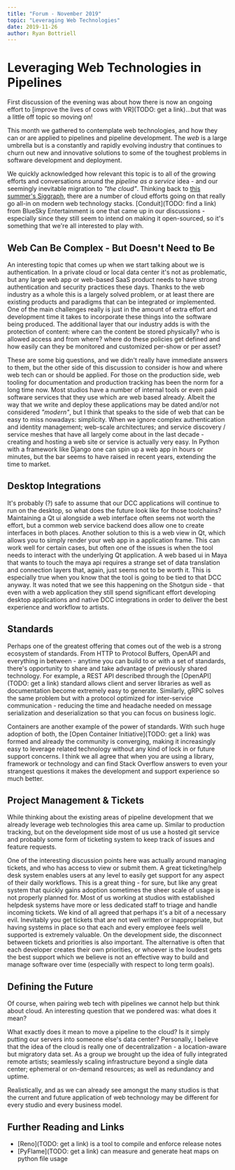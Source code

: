 ```yaml
---
title: "Forum - November 2019"
topic: "Leveraging Web Technologies"
date: 2019-11-26
author: Ryan Bottriell
---
```


# Leveraging Web Technologies in Pipelines

First discussion of the evening was about how there is now an ongoing effort to [improve the lives of cows with VR](TODO: get a link)...but that was a little off topic so moving on!

This month we gathered to contemplate web technologies, and how they can or are applied to pipelines and pipeline development. The _web_ is a large umbrella but is a constantly and rapidly evolving industry that continues to churn out new and innovative solutions to some of the toughest problems in software development and deployment.

We quickly acknowledged how relevant this topic is to all of the growing efforts and conversations around the _pipeline as a service_ idea - and our seemingly inevitable migration to _"the cloud"_. Thinking back to [this summer's Siggraph](/posts/2019-08-08-siggraph), there are a number of cloud efforts going on that really go all-in on modern web technology stacks. [Conduit](TODO: find a link) from BlueSky Entertainment is one that came up in our discussions - especially since they still seem to intend on making it open-sourced, so it's something that we're all interested to play with.

## Web Can Be Complex - But Doesn't Need to Be

An interesting topic that comes up when we start talking about we is authentication. In a private cloud or local data center it's not as problematic, but any large web app or web-based SaaS product needs to have strong authentication and security practices these days. Thanks to the web industry as a whole this is a largely solved problem, or at least there are existing products and paradigms that can be integrated or implemented. One of the main challenges really is just in the amount of extra effort and development time it takes to incorporate these things into the software being produced. The additional layer that our industry adds is with the protection of content: where can the content be stored physically? who is allowed access and from where? where do these policies get defined and how easily can they be monitored and customized per-show or per asset?

These are some big questions, and we didn't really have immediate answers to them, but the other side of this discussion to consider is how and where web tech can or should be applied. For those on the production side, web tooling for documentation and production tracking has been the norm for a long time now. Most studios have a number of internal tools or even paid software services that they use which are web based already. Albeit the way that we write and deploy these applications may be dated and/or not considered _"modern"_, but I think that speaks to the side of web that can be easy to miss nowadays: simplicity. When we ignore complex authentication and identity management; web-scale architectures; and service discovery / service meshes that have all largely come about in the last decade - creating and hosting a web site or service is actually very easy. In Python with a framework like Django one can spin up a web app in hours or minutes, but the bar seems to have raised in recent years, extending the time to market.

## Desktop Integrations

It's probably (?) safe to assume that our DCC applications will continue to run on the desktop, so what does the future look like for those toolchains? Maintaining a Qt ui alongside a web interface often seems not worth the effort, but a common web service backend does allow one to create interfaces in both places. Another solution to this is a web view in Qt, which allows you to simply render your web app in a application frame. This can work well for certain cases, but often one of the issues is when the tool needs to interact with the underlying Qt application. A web based ui in Maya that wants to touch the maya api requires a strange set of data translation and connection layers that, again, just seems not to be worth it. This is especially true when you know that the tool is going to be tied to that DCC anyway. It was noted that we see this happening on the Shotgun side - that even with a web application they still spend significant effort developing desktop applications and native DCC integrations in order to deliver the best experience and workflow to artists.

## Standards

Perhaps one of the greatest offering that comes out of the web is a strong ecosystem of standards. From HTTP to Protocol Buffers, OpenAPI and everything in between - anytime you can build to or with a set of standards, there's opportunity to share and take advantage of previously shared technology. For example, a REST API described through the [OpenAPI](TODO: get a link) standard allows client and server libraries as well as documentation become extremely easy to generate. Similarly, gRPC solves the same problem but with a protocol optimized for inter-service communication - reducing the time and headache needed on message serialization and deserialization so that you can focus on business logic.

Containers are another example of the power of standards. With such huge adoption of both, the [Open Container Initiative](TODO: get a link) was formed and already the community is converging, making it increasingly easy to leverage related technology without any kind of lock in or future support concerns. I think we all agree that when you are using a library, framework or technology and can find Stack Overflow answers to even your strangest questions it makes the development and support experience so much better.

## Project Management & Tickets

While thinking about the existing areas of pipeline development that we already leverage web technologies this area came up. Similar to production tracking, but on the development side most of us use a hosted git service and probably some form of ticketing system to keep track of issues and feature requests.

One of the interesting discussion points here was actually around managing tickets, and who has access to view or submit them. A great ticketing/help desk system enables users at any level to easily get support for any aspect of their daily workflows. This is a great thing - for sure, but like any great system that quickly gains adoption sometimes the sheer scale of usage is not properly planned for. Most of us working at studios with established helpdesk systems have more or less dedicated staff to triage and handle incoming tickets. We kind of all agreed that perhaps it's a bit of a necessary evil. Inevitably you get tickets that are not well written or inappropriate, but having systems in place so that each and every employee feels well supported is extremely valuable. On the development side, the disconnect between tickets and priorities is also important. The alternative is often that each developer creates their own priorities, or whoever is the loudest gets the best support which we believe is not an effective way to build and manage software over time (especially with respect to long term goals).

## Defining the Future

Of course, when pairing web tech with pipelines we cannot help but think about cloud. An interesting question that we pondered was: what does it mean?

What exactly does it mean to move a pipeline to the cloud? Is it simply putting our servers into someone else's data center? Personally, I believe that the idea of the cloud is really one of decentralization - a location-aware but migratory data set. As a group we brought up the idea of fully integrated remote artists; seamlessly scaling infrastructure beyond a single data center; ephemeral or on-demand resources; as well as redundancy and uptime.

Realistically, and as we can already see amongst the many studios is that the current and future application of web technology may be different for every studio and every business model.

## Further Reading and Links

- [Reno](TODO: get a link) is a tool to compile and enforce release notes
- [PyFlame](TODO: get a link) can measure and generate heat maps on python file usage
